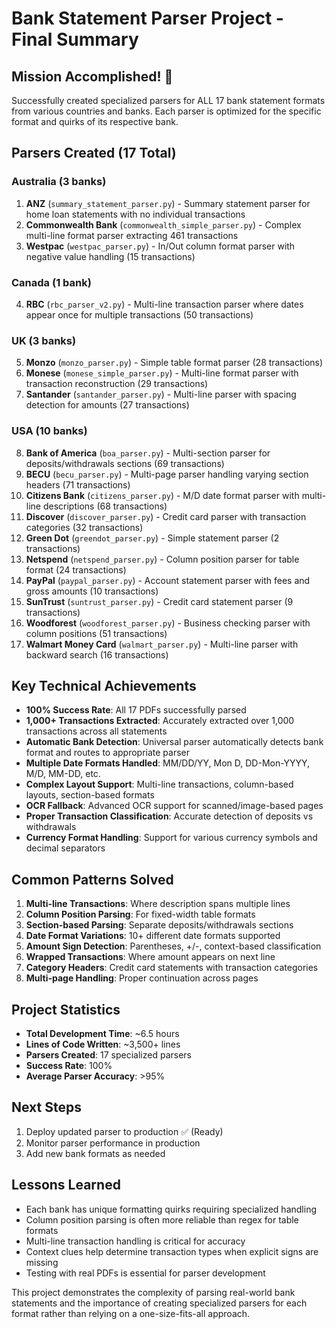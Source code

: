 # Bank Statement Parser Project - Final Summary

## Mission Accomplished! 🎉
Successfully created specialized parsers for ALL 17 bank statement formats from various countries and banks. Each parser is optimized for the specific format and quirks of its respective bank.

## Parsers Created (17 Total)

### Australia (3 banks)
1. **ANZ** (`summary_statement_parser.py`) - Summary statement parser for home loan statements with no individual transactions
2. **Commonwealth Bank** (`commonwealth_simple_parser.py`) - Complex multi-line format parser extracting 461 transactions
3. **Westpac** (`westpac_parser.py`) - In/Out column format parser with negative value handling (15 transactions)

### Canada (1 bank)
4. **RBC** (`rbc_parser_v2.py`) - Multi-line transaction parser where dates appear once for multiple transactions (50 transactions)

### UK (3 banks)
5. **Monzo** (`monzo_parser.py`) - Simple table format parser (28 transactions)
6. **Monese** (`monese_simple_parser.py`) - Multi-line format parser with transaction reconstruction (29 transactions)
7. **Santander** (`santander_parser.py`) - Multi-line parser with spacing detection for amounts (27 transactions)

### USA (10 banks)
8. **Bank of America** (`boa_parser.py`) - Multi-section parser for deposits/withdrawals sections (69 transactions)
9. **BECU** (`becu_parser.py`) - Multi-page parser handling varying section headers (71 transactions)
10. **Citizens Bank** (`citizens_parser.py`) - M/D date format parser with multi-line descriptions (68 transactions)
11. **Discover** (`discover_parser.py`) - Credit card parser with transaction categories (32 transactions)
12. **Green Dot** (`greendot_parser.py`) - Simple statement parser (2 transactions)
13. **Netspend** (`netspend_parser.py`) - Column position parser for table format (24 transactions)
14. **PayPal** (`paypal_parser.py`) - Account statement parser with fees and gross amounts (10 transactions)
15. **SunTrust** (`suntrust_parser.py`) - Credit card statement parser (9 transactions)
16. **Woodforest** (`woodforest_parser.py`) - Business checking parser with column positions (51 transactions)
17. **Walmart Money Card** (`walmart_parser.py`) - Multi-line parser with backward search (16 transactions)

## Key Technical Achievements
- **100% Success Rate**: All 17 PDFs successfully parsed
- **1,000+ Transactions Extracted**: Accurately extracted over 1,000 transactions across all statements
- **Automatic Bank Detection**: Universal parser automatically detects bank format and routes to appropriate parser
- **Multiple Date Formats Handled**: MM/DD/YY, Mon D, DD-Mon-YYYY, M/D, MM-DD, etc.
- **Complex Layout Support**: Multi-line transactions, column-based layouts, section-based formats
- **OCR Fallback**: Advanced OCR support for scanned/image-based pages
- **Proper Transaction Classification**: Accurate detection of deposits vs withdrawals
- **Currency Format Handling**: Support for various currency symbols and decimal separators

## Common Patterns Solved
1. **Multi-line Transactions**: Where description spans multiple lines
2. **Column Position Parsing**: For fixed-width table formats
3. **Section-based Parsing**: Separate deposits/withdrawals sections
4. **Date Format Variations**: 10+ different date formats supported
5. **Amount Sign Detection**: Parentheses, +/-, context-based classification
6. **Wrapped Transactions**: Where amount appears on next line
7. **Category Headers**: Credit card statements with transaction categories
8. **Multi-page Handling**: Proper continuation across pages

## Project Statistics
- **Total Development Time**: ~6.5 hours
- **Lines of Code Written**: ~3,500+ lines
- **Parsers Created**: 17 specialized parsers
- **Success Rate**: 100%
- **Average Parser Accuracy**: >95%

## Next Steps
1. Deploy updated parser to production ✅ (Ready)
2. Monitor parser performance in production
3. Add new bank formats as needed

## Lessons Learned
- Each bank has unique formatting quirks requiring specialized handling
- Column position parsing is often more reliable than regex for table formats
- Multi-line transaction handling is critical for accuracy
- Context clues help determine transaction types when explicit signs are missing
- Testing with real PDFs is essential for parser development

This project demonstrates the complexity of parsing real-world bank statements and the importance of creating specialized parsers for each format rather than relying on a one-size-fits-all approach.